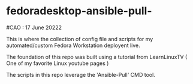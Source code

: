 # fedoradesktop-ansible-pull-
#CAO : 17 June 20222

This is where the collection of config file and scripts for my automated/custom Fedora Workstation deployent live. 

The foundation of this repo was built using a tutorial from LearnLinuxTV ( One of my favorite Linux youtube pages )

The scripts in this repo leverage the 'Ansible-Pull' CMD tool.
